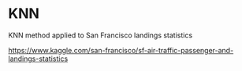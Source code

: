 # KNN
 KNN method applied to San Francisco landings statistics
 
 https://www.kaggle.com/san-francisco/sf-air-traffic-passenger-and-landings-statistics
 
 
